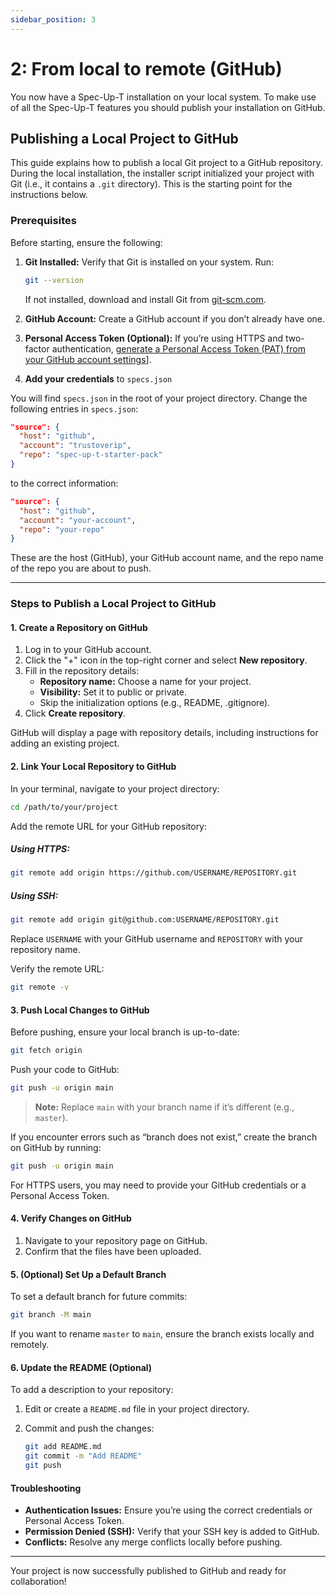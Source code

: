 ```yaml
---
sidebar_position: 3
---
```


# 2: From local to remote (GitHub)

You now have a Spec-Up-T installation on your local system. To make use of all the Spec-Up-T features you should publish your installation on GitHub. 

## Publishing a Local Project to GitHub

This guide explains how to publish a local Git project to a GitHub repository. During the local installation, the installer script initialized your project with Git (i.e., it contains a `.git` directory). This is the starting point for the instructions below.

### Prerequisites

Before starting, ensure the following:

1. **Git Installed:** Verify that Git is installed on your system. Run:

   ```bash
   git --version
   ```

   If not installed, download and install Git from [git-scm.com](https://git-scm.com).

2. **GitHub Account:** Create a GitHub account if you don’t already have one.

3. **Personal Access Token (Optional):** If you’re using HTTPS and two-factor authentication, [generate a Personal Access Token (PAT) from your GitHub account settings](../github-token.md)].

4. **Add your credentials** to `specs.json`

You will find `specs.json` in the root of your project directory. Change the following entries in `specs.json`:

```json
"source": {
  "host": "github",
  "account": "trustoverip",
  "repo": "spec-up-t-starter-pack"
}
```

to the correct information:

```json
"source": {
  "host": "github",
  "account": "your-account",
  "repo": "your-repo"
}
```

These are the host (GitHub), your GitHub account name, and the repo name of the repo you are about to push.

---

### Steps to Publish a Local Project to GitHub

#### 1. Create a Repository on GitHub

1. Log in to your GitHub account.
2. Click the "+" icon in the top-right corner and select **New repository**.
3. Fill in the repository details:
   - **Repository name:** Choose a name for your project.
   - **Visibility:** Set it to public or private.
   - Skip the initialization options (e.g., README, .gitignore).
4. Click **Create repository**.

GitHub will display a page with repository details, including instructions for adding an existing project.

#### 2. Link Your Local Repository to GitHub

In your terminal, navigate to your project directory:

```bash
cd /path/to/your/project
```

Add the remote URL for your GitHub repository:

##### Using HTTPS:

```bash
git remote add origin https://github.com/USERNAME/REPOSITORY.git
```

##### Using SSH:

```bash
git remote add origin git@github.com:USERNAME/REPOSITORY.git
```

Replace `USERNAME` with your GitHub username and `REPOSITORY` with your repository name.

Verify the remote URL:

```bash
git remote -v
```

#### 3. Push Local Changes to GitHub

Before pushing, ensure your local branch is up-to-date:

```bash
git fetch origin
```

Push your code to GitHub:

```bash
git push -u origin main
```

> **Note:** Replace `main` with your branch name if it’s different (e.g., `master`).

If you encounter errors such as “branch does not exist,” create the branch on GitHub by running:

```bash
git push -u origin main
```

For HTTPS users, you may need to provide your GitHub credentials or a Personal Access Token.

#### 4. Verify Changes on GitHub

1. Navigate to your repository page on GitHub.
2. Confirm that the files have been uploaded.

#### 5. (Optional) Set Up a Default Branch

To set a default branch for future commits:

```bash
git branch -M main
```

If you want to rename `master` to `main`, ensure the branch exists locally and remotely.

#### 6. Update the README (Optional)

To add a description to your repository:

1. Edit or create a `README.md` file in your project directory.
2. Commit and push the changes:

   ```bash
   git add README.md
   git commit -m "Add README"
   git push
   ```

#### Troubleshooting

- **Authentication Issues:** Ensure you’re using the correct credentials or Personal Access Token.
- **Permission Denied (SSH):** Verify that your SSH key is added to GitHub.
- **Conflicts:** Resolve any merge conflicts locally before pushing.

---

Your project is now successfully published to GitHub and ready for collaboration!


